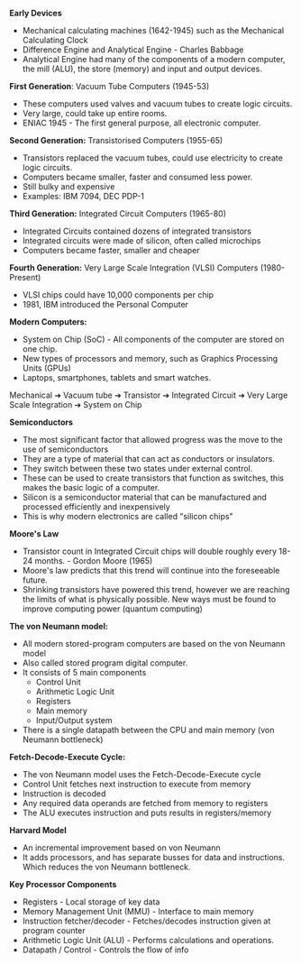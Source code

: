 
**Early Devices** 
- Mechanical calculating machines (1642-1945) such as the Mechanical Calculating Clock
- Difference Engine and Analytical Engine - Charles Babbage
- Analytical Engine had many of the components of a modern computer, the mill (ALU), the store (memory) and input and output devices. 

**First Generation**: Vacuum Tube Computers (1945-53)
- These computers used valves and vacuum tubes to create logic circuits. 
- Very large, could take up entire rooms.
- ENIAC 1945 - The first general purpose, all electronic computer. 

**Second Generation:** Transistorised Computers (1955-65)
- Transistors replaced the vacuum tubes, could use electricity to create logic circuits. 
- Computers became smaller, faster and consumed less power.
- Still bulky and expensive
- Examples: IBM 7094, DEC PDP-1

**Third Generation:** Integrated Circuit Computers (1965-80)
- Integrated Circuits contained dozens of integrated transistors
- Integrated circuits were made of silicon, often called microchips
- Computers became faster, smaller and cheaper

**Fourth Generation:** Very Large Scale Integration (VLSI) Computers (1980-Present) 
- VLSI chips could have 10,000 components per chip
- 1981, IBM introduced the Personal Computer

**Modern Computers:**
- System on Chip (SoC) - All components of the computer are stored on one chip.
- New types of processors and memory, such as Graphics Processing Units (GPUs)
- Laptops, smartphones, tablets and smart watches. 

Mechanical ➔ Vacuum tube ➔ Transistor ➔ Integrated Circuit ➔ Very Large
Scale Integration ➔ System on Chip

**Semiconductors**
- The most significant factor that allowed progress was the move to the use of semiconductors
- They are a type of material that can act as conductors or insulators.
- They switch between these two states under external control. 
- These can be used to create transistors that function as switches, this makes the basic logic of a computer. 
- Silicon is a semiconductor material that can be manufactured and processed efficiently and inexpensively
- This is why modern electronics are called "silicon chips"

**Moore's Law**
- Transistor count in Integrated Circuit chips will double roughly every 18-24 months. - Gordon Moore (1965)
- Moore's law predicts that this trend will continue into the foreseeable future. 
- Shrinking transistors have powered this trend, however we are reaching the limits of what is physically possible. New ways must be found to improve computing power (quantum computing)

**The von Neumann model:**
- All modern stored-program computers are based on the von Neumann model 
- Also called stored program digital computer.
- It consists of 5 main components
	- Control Unit
	- Arithmetic Logic Unit
	- Registers
	- Main memory
	- Input/Output system
- There is a single datapath between the CPU and main memory (von Neumann bottleneck)

**Fetch-Decode-Execute Cycle:**
- The von Neumann model uses the Fetch-Decode-Execute cycle
- Control Unit fetches next instruction to execute from memory
- Instruction is decoded
- Any required data operands are fetched from memory to registers
- The ALU executes instruction and puts results in registers/memory

**Harvard Model**
- An incremental improvement based on von Neumann
- It adds processors, and has separate busses for data and instructions. Which reduces the von Neumann bottleneck. 

**Key Processor Components**
- Registers - Local storage of key data
- Memory Management Unit (MMU) - Interface to main memory
- Instruction fetcher/decoder - Fetches/decodes instruction given at program counter
- Arithmetic Logic Unit (ALU) - Performs calculations and operations.
- Datapath / Control - Controls the flow of info